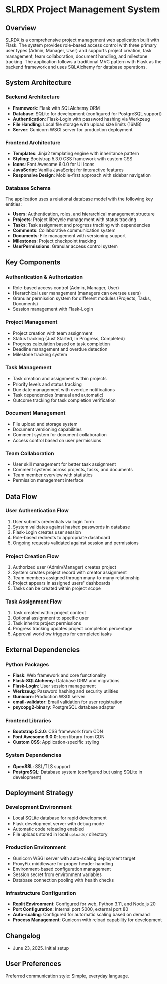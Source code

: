 # SLRDX Project Management System

## Overview

SLRDX is a comprehensive project management web application built with Flask. The system provides role-based access control with three primary user types (Admin, Manager, User) and supports project creation, task management, team collaboration, document handling, and milestone tracking. The application follows a traditional MVC pattern with Flask as the backend framework and uses SQLAlchemy for database operations.

## System Architecture

### Backend Architecture
- **Framework**: Flask with SQLAlchemy ORM
- **Database**: SQLite for development (configured for PostgreSQL support)
- **Authentication**: Flask-Login with password hashing via Werkzeug
- **File Handling**: Local file storage with upload size limits (16MB)
- **Server**: Gunicorn WSGI server for production deployment

### Frontend Architecture
- **Templates**: Jinja2 templating engine with inheritance pattern
- **Styling**: Bootstrap 5.3.0 CSS framework with custom CSS
- **Icons**: Font Awesome 6.0.0 for UI icons
- **JavaScript**: Vanilla JavaScript for interactive features
- **Responsive Design**: Mobile-first approach with sidebar navigation

### Database Schema
The application uses a relational database model with the following key entities:
- **Users**: Authentication, roles, and hierarchical management structure
- **Projects**: Project lifecycle management with status tracking
- **Tasks**: Task assignment and progress tracking with dependencies
- **Comments**: Collaborative communication system
- **Documents**: File management with versioning support
- **Milestones**: Project checkpoint tracking
- **UserPermissions**: Granular access control system

## Key Components

### Authentication & Authorization
- Role-based access control (Admin, Manager, User)
- Hierarchical user management (managers can oversee users)
- Granular permission system for different modules (Projects, Tasks, Documents)
- Session management with Flask-Login

### Project Management
- Project creation with team assignment
- Status tracking (Just Started, In Progress, Completed)
- Progress calculation based on task completion
- Deadline management and overdue detection
- Milestone tracking system

### Task Management
- Task creation and assignment within projects
- Priority levels and status tracking
- Due date management with overdue notifications
- Task dependencies (manual and automatic)
- Outcome tracking for task completion verification

### Document Management
- File upload and storage system
- Document versioning capabilities
- Comment system for document collaboration
- Access control based on user permissions

### Team Collaboration
- User skill management for better task assignment
- Comment systems across projects, tasks, and documents
- Team member overview with statistics
- Permission management interface

## Data Flow

### User Authentication Flow
1. User submits credentials via login form
2. System validates against hashed passwords in database
3. Flask-Login creates user session
4. Role-based redirects to appropriate dashboard
5. Ongoing requests validated against session and permissions

### Project Creation Flow
1. Authorized user (Admin/Manager) creates project
2. System creates project record with creator assignment
3. Team members assigned through many-to-many relationship
4. Project appears in assigned users' dashboards
5. Tasks can be created within project scope

### Task Assignment Flow
1. Task created within project context
2. Optional assignment to specific user
3. Task inherits project permissions
4. Progress tracking updates project completion percentage
5. Approval workflow triggers for completed tasks

## External Dependencies

### Python Packages
- **Flask**: Web framework and core functionality
- **Flask-SQLAlchemy**: Database ORM and migrations
- **Flask-Login**: User session management
- **Werkzeug**: Password hashing and security utilities
- **Gunicorn**: Production WSGI server
- **email-validator**: Email validation for user registration
- **psycopg2-binary**: PostgreSQL database adapter

### Frontend Libraries
- **Bootstrap 5.3.0**: CSS framework from CDN
- **Font Awesome 6.0.0**: Icon library from CDN
- **Custom CSS**: Application-specific styling

### System Dependencies
- **OpenSSL**: SSL/TLS support
- **PostgreSQL**: Database system (configured but using SQLite in development)

## Deployment Strategy

### Development Environment
- Local SQLite database for rapid development
- Flask development server with debug mode
- Automatic code reloading enabled
- File uploads stored in local `uploads/` directory

### Production Environment
- Gunicorn WSGI server with auto-scaling deployment target
- ProxyFix middleware for proper header handling
- Environment-based configuration management
- Session secret from environment variables
- Database connection pooling with health checks

### Infrastructure Configuration
- **Replit Environment**: Configured for web, Python 3.11, and Node.js 20
- **Port Configuration**: Internal port 5000, external port 80
- **Auto-scaling**: Configured for automatic scaling based on demand
- **Process Management**: Gunicorn with reload capability for development

## Changelog

- June 23, 2025. Initial setup

## User Preferences

Preferred communication style: Simple, everyday language.
